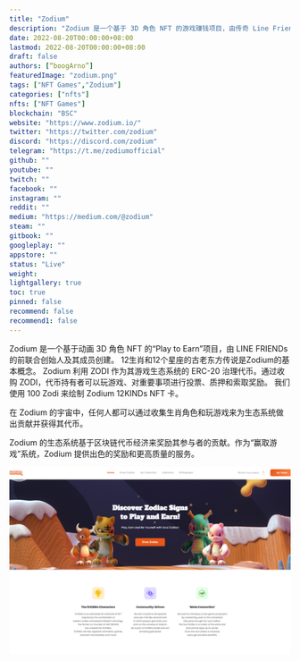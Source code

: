 ```yaml
---
title: "Zodium"
description: "Zodium 是一个基于 3D 角色 NFT 的游戏赚钱项目，由传奇 Line Friends 系列的联合创始人创建。"
date: 2022-08-20T00:00:00+08:00
lastmod: 2022-08-20T00:00:00+08:00
draft: false
authors: [“boogArno”]
featuredImage: "zodium.png"
tags: ["NFT Games","Zodium"]
categories: ["nfts"]
nfts: ["NFT Games"]
blockchain: "BSC"
website: "https://www.zodium.io/"
twitter: "https://twitter.com/zodium"
discord: "https://discord.com/zodium"
telegram: "https://t.me/zodiumofficial"
github: ""
youtube: ""
twitch: ""
facebook: ""
instagram: ""
reddit: ""
medium: "https://medium.com/@zodium"
steam: ""
gitbook: ""
googleplay: ""
appstore: ""
status: "Live"
weight: 
lightgallery: true
toc: true
pinned: false
recommend: false
recommend1: false
---
```

Zodium 是一个基于动画 3D 角色 NFT 的“Play to Earn”项目，由 LINE FRIENDs 的前联合创始人及其成员创建。 12生肖和12个星座的古老东方传说是Zodium的基本概念。
Zodium 利用 ZODI 作为其游戏生态系统的 ERC-20 治理代币。通过收购 ZODI，代币持有者可以玩游戏、对重要事项进行投票、质押和索取奖励。
我们使用 100 Zodi 来绘制 Zodium 12KINDs NFT 卡。

在 Zodium 的宇宙中，任何人都可以通过收集生肖角色和玩游戏来为生态系统做出贡献并获得其代币。

Zodium 的生态系统基于区块链代币经济来奖励其参与者的贡献。作为“赢取游戏”系统，Zodium 提供出色的奖励和更高质量的服务。

![zodium-dapp-games-bsc-image1_41582b7ed6798501391f40c861340763](zodium-dapp-games-bsc-image1_41582b7ed6798501391f40c861340763.png)